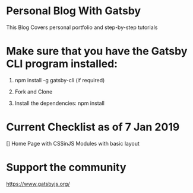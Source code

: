 # Personal Blog With Gatsby 
This Blog Covers personal portfolio and step-by-step tutorials

# Make sure that you have the Gatsby CLI program installed:

1. npm install -g gatsby-cli (if required)

2. Fork and Clone

3. Install the dependencies: npm install


# Current Checklist as of 7 Jan 2019 
[] Home Page with CSSinJS Modules with basic layout


# Support the community 
https://www.gatsbyjs.org/


